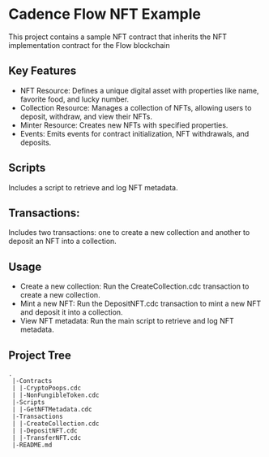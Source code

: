 # Cadence Flow NFT Example

This project contains a sample NFT contract that inherits the NFT implementation contract for the Flow blockchain

## Key Features
- NFT Resource: Defines a unique digital asset with properties like name, favorite food, and lucky number.
- Collection Resource: Manages a collection of NFTs, allowing users to deposit, withdraw, and view their NFTs.
- Minter Resource: Creates new NFTs with specified properties.
- Events: Emits events for contract initialization, NFT withdrawals, and deposits.

## Scripts
Includes a script to retrieve and log NFT metadata.

## Transactions:
Includes two transactions: one to create a new collection and another to deposit an NFT into a collection.

## Usage
- Create a new collection: Run the CreateCollection.cdc transaction to create a new collection.
- Mint a new NFT: Run the DepositNFT.cdc transaction to mint a new NFT and deposit it into a collection.
- View NFT metadata: Run the main script to retrieve and log NFT metadata.

## Project Tree
```
.
 |-Contracts
 | |-CryptoPoops.cdc
 | |-NonFungibleToken.cdc
 |-Scripts
 | |-GetNFTMetadata.cdc
 |-Transactions
 | |-CreateCollection.cdc
 | |-DepositNFT.cdc
 | |-TransferNFT.cdc
 |-README.md
```